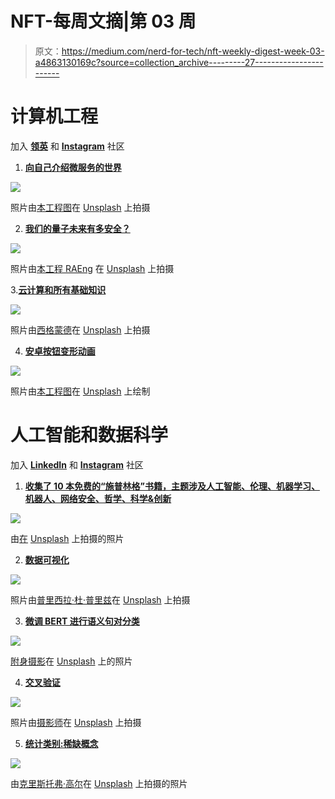 # NFT-每周文摘|第 03 周

> 原文：<https://medium.com/nerd-for-tech/nft-weekly-digest-week-03-a4863130169c?source=collection_archive---------27----------------------->

# 计算机工程

加入 [**领英**](https://www.linkedin.com/showcase/72435604/admin/) 和 [**Instagram**](https://www.instagram.com/nft_computer_engineering/) 社区

1.  [**向自己介绍微服务的世界**](/nerd-for-tech/introduce-yourself-to-the-world-of-microservices-7b917251a763)

![](img/00b2e8a502b2c838d4cefb43c03d3236.png)

照片由[本工程图](https://unsplash.com/@thisisengineering?utm_source=medium&utm_medium=referral)在 [Unsplash](https://unsplash.com?utm_source=medium&utm_medium=referral) 上拍摄

2. [**我们的量子未来有多安全？**](/nerd-for-tech/how-safe-is-our-quantum-future-bc96526ae24b)

![](img/01337c57e73e632bc02aac3e847082a2.png)

照片由[本工程 RAEng](https://unsplash.com/@thisisengineering?utm_source=medium&utm_medium=referral) 在 [Unsplash](https://unsplash.com?utm_source=medium&utm_medium=referral) 上拍摄

3.[**云计算和所有基础知识**](/nerd-for-tech/cloud-computing-and-all-the-basics-8248b623b4c7)

![](img/db5fdf9e61f63546033c372720364b4a.png)

照片由[西格蒙德](https://unsplash.com/@sigmund?utm_source=medium&utm_medium=referral)在 [Unsplash](https://unsplash.com?utm_source=medium&utm_medium=referral) 上拍摄

4. [**安卓按钮变形动画**](/nerd-for-tech/android-button-morphing-animation-4c1b102eec8d)

![](img/3c4c4aa6c59a2e9d51dcfd91468ad0a5.png)

照片由[本工程图](https://unsplash.com/@thisisengineering?utm_source=medium&utm_medium=referral)在 [Unsplash](https://unsplash.com?utm_source=medium&utm_medium=referral) 上绘制

# 人工智能和数据科学

加入 [**LinkedIn**](https://www.linkedin.com/showcase/72432816/admin/) 和 [**Instagram**](https://www.instagram.com/nft_ai_data_science/) 社区

1.  [**收集了 10 本免费的“施普林格”书籍，主题涉及人工智能、伦理、机器学习、机器人、网络安全、哲学、科学&创新**](/nerd-for-tech/a-great-collection-of-10-free-springer-books-on-the-topics-of-ai-ethics-machine-learning-ce500bf304da)

![](img/46e5bd152408b16634ee78ec62f5f99d.png)

由[在](https://unsplash.com/@hiteshchoudhary?utm_source=medium&utm_medium=referral) [Unsplash](https://unsplash.com?utm_source=medium&utm_medium=referral) 上拍摄的照片

2. [**数据可视化**](/nerd-for-tech/data-visualization-debc39f1da54)

![](img/476d96105919e1f14e8a89661a2ff796.png)

照片由[普里西拉·杜·普里兹](https://unsplash.com/@priscilladupreez?utm_source=medium&utm_medium=referral)在 [Unsplash](https://unsplash.com?utm_source=medium&utm_medium=referral) 上拍摄

3. [**微调 BERT 进行语义句对分类**](/nerd-for-tech/fine-tuning-bert-for-semantic-sentence-pairs-classification-bd4561af5249)

![](img/fc11c1914671d377c88314c5669789f0.png)

[附身摄影](https://unsplash.com/@possessedphotography?utm_source=medium&utm_medium=referral)在 [Unsplash](https://unsplash.com?utm_source=medium&utm_medium=referral) 上的照片

4. [**交叉验证**](/nerd-for-tech/cross-validation-6270341658ae)

![](img/b403e577f08de982f9de62b224ffc05a.png)

照片由[摄影师](https://unsplash.com/@ffstop?utm_source=medium&utm_medium=referral)在 [Unsplash](https://unsplash.com?utm_source=medium&utm_medium=referral) 上拍摄

5. [**统计类别:稀缺概念**](/nerd-for-tech/statistical-categories-scarcity-level-scarcity-impact-88ced85a3222)

![](img/ca30c32abf9870791f7670162f9c1324.png)

由[克里斯托弗·高尔](https://unsplash.com/@cgower?utm_source=medium&utm_medium=referral)在 [Unsplash](https://unsplash.com?utm_source=medium&utm_medium=referral) 上拍摄的照片